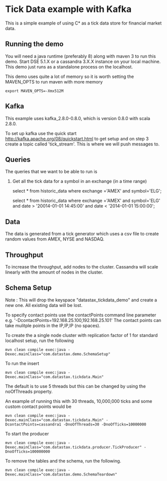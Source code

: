 Tick Data example with Kafka 
========================================================

This is a simple example of using C* as a tick data store for financial market data.

## Running the demo 

You will need a java runtime (preferably 8) along with maven 3 to run this demo. Start DSE 5.1.X or a cassandra 3.X.X instance on your local machine. This demo just runs as a standalone process on the localhost.

This demo uses quite a lot of memory so it is worth setting the MAVEN_OPTS to run maven with more memory

    export MAVEN_OPTS=-Xmx512M

## Kafka 

This example uses kafka_2.8.0-0.8.0, which is version 0.8.0 with scala 2.8.0.

To set up kafka use the quick start http://kafka.apache.org/08/quickstart.html to get setup and on step 3 create a topic called 'tick_stream'. This is where we will push messages to.

## Queries

The queries that we want to be able to run is 
	
1. Get all the tick data for a symbol in an exchange (in a time range)

	select * from historic_data where exchange ='AMEX' and symbol='ELG';

	select * from historic_data where exchange ='AMEX' and symbol='ELG' and date > '20014-01-01 14:45:00' and date < '2014-01-01 15:00:00';

## Data 

The data is generated from a tick generator which uses a csv file to create random values from AMEX, NYSE and NASDAQ.

## Throughput 

To increase the throughput, add nodes to the cluster. Cassandra will scale linearly with the amount of nodes in the cluster.

## Schema Setup
Note : This will drop the keyspace "datastax_tickdata_demo" and create a new one. All existing data will be lost. 

To specify contact points use the contactPoints command line parameter e.g. '-DcontactPoints=192.168.25.100,192.168.25.101'
The contact points can take mulitple points in the IP,IP,IP (no spaces).

To create the a single node cluster with replication factor of 1 for standard localhost setup, run the following

    mvn clean compile exec:java -Dexec.mainClass="com.datastax.demo.SchemaSetup"

To run the insert

    mvn clean compile exec:java -Dexec.mainClass="com.datastax.tickdata.Main"
    
The default is to use 5 threads but this can be changed by using the noOfThreads property. 

An example of running this with 30 threads, 10,000,000 ticks and some custom contact points would be 

	mvn clean compile exec:java -Dexec.mainClass="com.datastax.tickdata.Main" -DcontactPoints=cassandra1 -DnoOfThreads=30 -DnoOfTicks=10000000
	
To start the producer 

	mvn clean compile exec:java -Dexec.mainClass="com.datastax.tickdata.producer.TickProducer" -DnoOfTicks=100000000	
	
To remove the tables and the schema, run the following.

    mvn clean compile exec:java -Dexec.mainClass="com.datastax.demo.SchemaTeardown"
	
